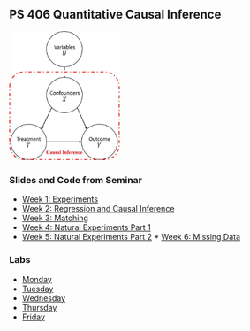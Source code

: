 ## PS 406 Quantitative Causal Inference

<img src="images/causalinference.jpg" width="200">

### Slides and Code from Seminar

* [Week 1: Experiments](https://jnseawright.github.io/PS406/1experiments.html#1)
* [Week 2: Regression and Causal Inference](https://jnseawright.github.io/PS406/2regression.html#1) 
* [Week 3: Matching](https://jnseawright.github.io/PS406/3matching.html#1)
* [Week 4: Natural Experiments Part 1](https://jnseawright.github.io/PS406/4naturalexperiments1.html#1)
* [Week 5: Natural Experiments Part 2](https://jnseawright.github.io/PS406/5naturalexperiments2.html#1) * [Week 6: Missing Data](https://jnseawright.github.io/PS406/6missingdata.html#1) 

### Labs

* [Monday](https://jnseawright.github.io/IPSA2024/Regression%20and%20Case%20Studies%20Labs/IPSA%202024%20Lab%201.pdf)
* [Tuesday](https://jnseawright.github.io/IPSA2024/Regression%20and%20Case%20Studies%20Labs/IPSA%202024%20Lab%202.pdf) 
* [Wednesday](https://jnseawright.github.io/IPSA2024/Regression%20and%20Case%20Studies%20Labs/IPSA%202024%20Lab%203.pdf)
* [Thursday](https://jnseawright.github.io/IPSA2024/Regression%20and%20Case%20Studies%20Labs/IPSA%202024%20Lab%204.pdf)
* [Friday](https://jnseawright.github.io/IPSA2024/Regression%20and%20Case%20Studies%20Labs/IPSA%202024%20Lab%205.pdf) 

